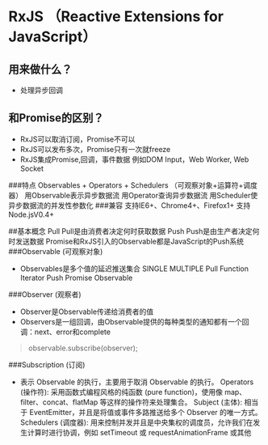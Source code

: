 
RxJS （Reactive Extensions for JavaScript）
===

用来做什么？
---
- 处理异步回调

和Promise的区别？
--
- RxJS可以取消订阅，Promise不可以
- RxJS可以发布多次，Promise只有一次就freeze
- RxJS集成Promise,回调，事件数据 例如DOM Input，Web Worker, Web Socket

###特点
Observables + Operators + Schedulers （可观察对象+运算符+调度器）
用Observable表示异步数据流
用Operator查询异步数据流
用Scheduler使异步数据流的并发性参数化
###兼容
支持IE6+、Chrome4+、Firefox1+
支持Node.jsV0.4+

##基本概念
Pull  Pull是由消费者决定何时获取数据
Push  Push是由生产者决定何时发送数据
Promise和RxJS引入的Observable都是JavaScript的Push系统
###Observable (可观察对象)
- Observables是多个值的延迟推送集合
      SINGLE	MULTIPLE
Pull	Function	Iterator
Push	Promise	Observable
    
###Observer (观察者)
- Observer是Observable传递给消费者的值
- Observers是一组回调，由Observable提供的每种类型的通知都有一个回调：next、error和complete

> observable.subscribe(observer);

###Subscription (订阅)
- 表示 Observable 的执行，主要用于取消 Observable 的执行。
Operators (操作符): 采用函数式编程风格的纯函数 (pure function)，使用像 map、filter、concat、flatMap 等这样的操作符来处理集合。
Subject (主体): 相当于 EventEmitter，并且是将值或事件多路推送给多个 Observer 的唯一方式。
Schedulers (调度器): 用来控制并发并且是中央集权的调度员，允许我们在发生计算时进行协调，例如 setTimeout 或 requestAnimationFrame 或其他

